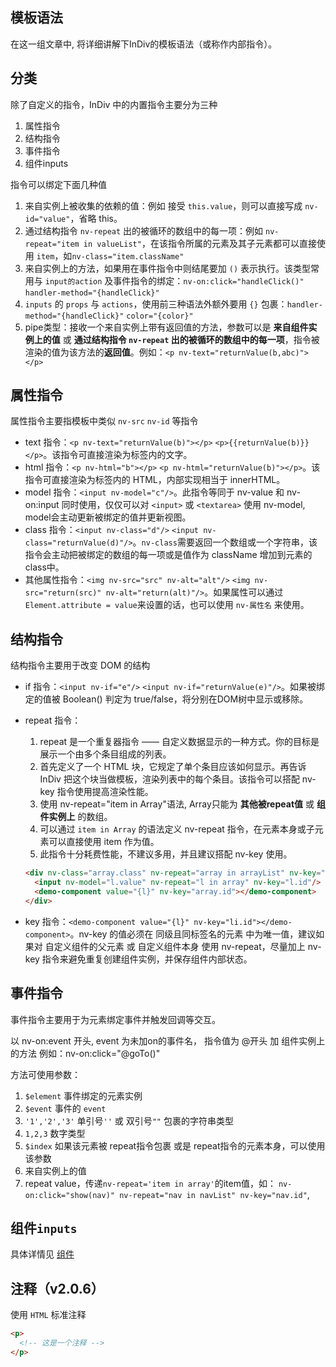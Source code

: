 ## 模板语法

在这一组文章中, 将详细讲解下InDiv的模板语法（或称作内部指令）。


## 分类

除了自定义的指令，InDiv 中的内置指令主要分为三种

1. 属性指令
2. 结构指令
3. 事件指令
4. 组件inputs

指令可以绑定下面几种值

1. 来自实例上被收集的依赖的值：例如 接受 `this.value`，则可以直接写成 `nv-id="value"`，省略 this。
2. 通过结构指令 `nv-repeat` 出的被循环的数组中的每一项：例如 `nv-repeat="item in valueList"`，在该指令所属的元素及其子元素都可以直接使用 `item`，如`nv-class="item.className"`
3. 来自实例上的方法，如果用在事件指令中则结尾要加 `()` 表示执行。该类型常用与 `input的action` 及事件指令的绑定：`nv-on:click="handleClick()"` `handler-method="{handleClick}"` 
4. `inputs` 的 `props` 与 `actions`，使用前三种语法外额外要用 `{}` 包裹：`handler-method="{handleClick}"` `color="{color}"`
5. pipe类型：接收一个来自实例上带有返回值的方法，参数可以是 **来自组件实例上的值** 或 **通过结构指令 `nv-repeat` 出的被循环的数组中的每一项**，指令被渲染的值为该方法的**返回值**。例如：`<p nv-text="returnValue(b,abc)"></p>`


## 属性指令

属性指令主要指模板中类似 `nv-src` `nv-id` 等指令

* text 指令：`<p nv-text="returnValue(b)"></p>` `<p>{{returnValue(b)}}</p>`。该指令可直接渲染为标签内的文字。
* html 指令：`<p nv-html="b"></p>` `<p nv-html="returnValue(b)"></p>`。该指令可直接渲染为标签内的 HTML，内部实现相当于 innerHTML。
* model 指令：`<input nv-model="c"/>`。此指令等同于 nv-value 和 nv-on:input 同时使用，仅仅可以对 `<input>` 或 `<textarea>` 使用 nv-model, model会主动更新被绑定的值并更新视图。
* class 指令：`<input nv-class="d"/>` `<input nv-class="returnValue(d)"/>`。`nv-class`需要返回一个数组或一个字符串，该指令会主动把被绑定的数组的每一项或是值作为 className 增加到元素的class中。
* 其他属性指令：`<img nv-src="src" nv-alt="alt"/>` `<img nv-src="return(src)" nv-alt="return(alt)"/>`。如果属性可以通过 `Element.attribute = value`来设置的话，也可以使用 `nv-属性名` 来使用。


## 结构指令

结构指令主要用于改变 DOM 的结构

* if 指令：`<input nv-if="e"/>` `<input nv-if="returnValue(e)"/>`。如果被绑定的值被 Boolean() 判定为 true/false，将分别在DOM树中显示或移除。
* repeat 指令：

  1. repeat 是一个重复器指令 —— 自定义数据显示的一种方式。你的目标是展示一个由多个条目组成的列表。
  2. 首先定义了一个 HTML 块，它规定了单个条目应该如何显示。再告诉 InDiv 把这个块当做模板，渲染列表中的每个条目。该指令可以搭配 nv-key 指令使用提高渲染性能。
  3. 使用 nv-repeat="item in Array"语法, Array只能为 **其他被repeat值** 或 **组件实例上** 的数组。
  4. 可以通过 `item in Array` 的语法定义 nv-repeat 指令，在元素本身或子元素可以直接使用 item 作为值。
  5. 此指令十分耗费性能，不建议多用，并且建议搭配 nv-key 使用。

  ```html
  <div nv-class="array.class" nv-repeat="array in arrayList" nv-key="array.id">
    <input nv-model="l.value" nv-repeat="l in array" nv-key="l.id"/>
    <demo-component value="{l}" nv-key="array.id"></demo-component>
  </div>
  ```

* key 指令：`<demo-component value="{l}" nv-key="li.id"></demo-component>`。nv-key 的值必须在 同级且同标签名的元素 中为唯一值，建议如果对 自定义组件的父元素 或 自定义组件本身 使用 nv-repeat，尽量加上 nv-key 指令来避免重复创建组件实例，并保存组件内部状态。


## 事件指令

事件指令主要用于为元素绑定事件并触发回调等交互。

以 nv-on:event 开头, event 为未加on的事件名， 指令值为 @开头 加 组件实例上的方法
例如：nv-on:click="@goTo()"

方法可使用参数：

  1. `$element` 事件绑定的元素实例
  2. `$event` 事件的 `event`
  3. `'1','2','3'` 单引号`''` 或 双引号`""` 包裹的字符串类型
  4. `1,2,3` 数字类型
  5. `$index` 如果该元素被 repeat指令包裹 或是 repeat指令的元素本身，可以使用该参数
  6. 来自实例上的值
  7. repeat value，传递`nv-repeat='item in array'`的item值，如： `nv-on:click="show(nav)" nv-repeat="nav in navList" nv-key="nav.id"`,


## 组件`inputs`

具体详情见 <a href="#/components?id=组件通信-inputs" target="_blank">组件</a>

## 注释（v2.0.6）

使用 `HTML` 标准注释

```html
<p>
  <!-- 这是一个注释 -->
</p>
```
